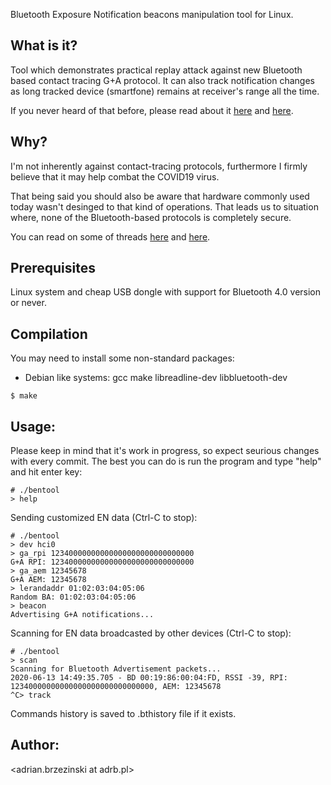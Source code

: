 
Bluetooth Exposure Notification beacons manipulation tool for Linux.

## What is it?

Tool which demonstrates practical replay attack against new Bluetooth based
contact tracing G+A protocol. It can also track notification changes as long
tracked device (smartfone) remains at receiver's range all the time.

If you never heard of that before, please read about it [here](https://github.com/DP-3T/documents/blob/master/DP3T%20-%20Simplified%20Three%20Page%20Brief.pdf) and [here](https://www.apple.com/covid19/contacttracing/).

## Why?

I'm not inherently against contact-tracing protocols, furthermore I firmly
believe that it may help combat the COVID19 virus.

That being said you should also be aware that hardware commonly used today
wasn't desinged to that kind of operations. That leads us to situation where,
none of the Bluetooth-based protocols is completely secure.

You can read on some of threads [here](https://www.eff.org/deeplinks/2020/04/apple-and-googles-covid-19-exposure-notification-api-questions-and-answers) and [here](https://eprint.iacr.org/2020/399.pdf).

## Prerequisites

Linux system and cheap USB dongle with support for Bluetooth 4.0 version
or never.

## Compilation

You may need to install some non-standard packages:

  - Debian like systems: gcc make libreadline-dev libbluetooth-dev

```
$ make
```

## Usage:

Please keep in mind that it's work in progress, so expect seurious changes
with every commit. The best you can do is run the program and type "help"
and hit enter key:

```
# ./bentool
> help
```

Sending customized EN data (Ctrl-C to stop):

```
# ./bentool
> dev hci0
> ga_rpi 12340000000000000000000000000000
G+A RPI: 12340000000000000000000000000000
> ga_aem 12345678
G+A AEM: 12345678
> lerandaddr 01:02:03:04:05:06
Random BA: 01:02:03:04:05:06
> beacon
Advertising G+A notifications...
```

Scanning for EN data broadcasted by other devices (Ctrl-C to stop):

```
# ./bentool
> scan
Scanning for Bluetooth Advertisement packets...
2020-06-13 14:49:35.705 - BD 00:19:86:00:04:FD, RSSI -39, RPI: 12340000000000000000000000000000, AEM: 12345678
^C> track
```

Commands history is saved to .bthistory file if it exists.

## Author:
<adrian.brzezinski at adrb.pl>
